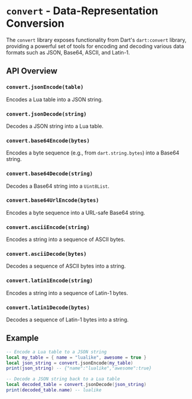 # `convert` - Data-Representation Conversion

The `convert` library exposes functionality from Dart's `dart:convert` library, providing a powerful set of tools for encoding and decoding various data formats such as JSON, Base64, ASCII, and Latin-1.

## API Overview

### `convert.jsonEncode(table)`
Encodes a Lua table into a JSON string.

### `convert.jsonDecode(string)`
Decodes a JSON string into a Lua table.

### `convert.base64Encode(bytes)`
Encodes a byte sequence (e.g., from `dart.string.bytes`) into a Base64 string.

### `convert.base64Decode(string)`
Decodes a Base64 string into a `Uint8List`.

### `convert.base64UrlEncode(bytes)`
Encodes a byte sequence into a URL-safe Base64 string.

### `convert.asciiEncode(string)`
Encodes a string into a sequence of ASCII bytes.

### `convert.asciiDecode(bytes)`
Decodes a sequence of ASCII bytes into a string.

### `convert.latin1Encode(string)`
Encodes a string into a sequence of Latin-1 bytes.

### `convert.latin1Decode(bytes)`
Decodes a sequence of Latin-1 bytes into a string.


## Example

```lua
-- Encode a Lua table to a JSON string
local my_table = { name = "lualike", awesome = true }
local json_string = convert.jsonEncode(my_table)
print(json_string) -- {"name":"lualike","awesome":true}

-- Decode a JSON string back to a Lua table
local decoded_table = convert.jsonDecode(json_string)
print(decoded_table.name) -- lualike
```